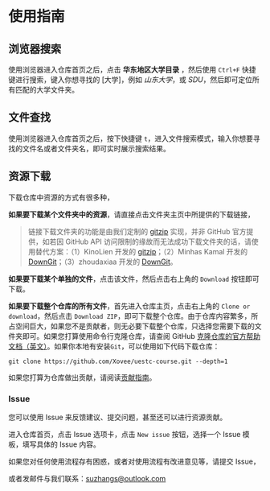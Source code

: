 # 使用指南

## 浏览器搜索

使用浏览器进入仓库首页之后，点击 **华东地区大学目录** ，然后使用 `Ctrl+F` 快捷键进行搜索，键入你想寻找的 [大学]，例如 *山东大学*，或 *SDU*，然后即可定位所有匹配的大学文件夹。



## 文件查找

使用浏览器进入仓库首页之后，按下快捷键 `t`，进入文件搜索模式，输入你想要寻找的文件名或者文件夹名，即可实时展示搜索结果。



## 资源下载

下载仓库中资源的方式有很多种，

**如果要下载某个文件夹中的资源**，请直接点击文件夹主页中所提供的下载链接，

> 链接下载文件夹的功能是由我们定制的 [gitzip](https://xovee.github.io/gitzip/) 实现，并非 GitHub 官方提供，如若因 GitHub API 访问限制的缘故而无法成功下载文件夹的话，请使用替代方案：（1）KinoLien 开发的 [gitzip](https://kinolien.github.io/gitzip/)；（2）Minhas Kamal 开发的 [DownGit](https://minhaskamal.github.io/DownGit/#/home)；（3）zhoudaxiaa 开发的 [DownGit](http://downgit.zhoudaxiaa.com/#/home)。

**如果要下载某个单独的文件**，点击该文件，然后点击右上角的 `Download` 按钮即可下载。


**如果要下载整个仓库的所有文件**，首先进入仓库主页，点击右上角的 `Clone or download`，然后点击 `Download ZIP`，即可下载整个仓库。由于仓库内容繁多，所占空间巨大，如果您不是贡献者，则无必要下载整个仓库，只选择您需要下载的文件夹即可。如果您打算使用命令行克隆仓库，请查阅 GitHub [克隆仓库的官方帮助文档（英文）](https://help.github.com/en/articles/cloning-a-repository)。如果你本地有安装`Git`，可以使用如下代码下载仓库：
```shell
git clone https://github.com/Xovee/uestc-course.git --depth=1
```


如果您打算为仓库做出贡献，请阅读[贡献指南](https://github.com/Knowledge-Sharers/College-Student-Resource-Library/blob/main/assets/%E8%B4%A1%E7%8C%AE%E6%8C%87%E5%8D%97.md)。

### Issue

您可以使用 Issue 来反馈建议、提交问题，甚至还可以进行资源贡献。

进入仓库首页，点击 Issue 选项卡，点击 `New issue` 按钮，选择一个 Issue 模板，填写具体的 Issue 内容。


如果您对任何使用流程存有困惑，或者对使用流程有改进意见等，请提交 Issue，

或者发邮件与我们联系：suzhangs@outlook.com
